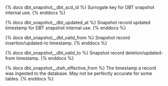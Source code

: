 {% docs dbt_snapshot__dbt_scd_id %}
Surrogate key for DBT snapshot internal use.
{% enddocs %}

{% docs dbt_snapshot__dbt_updated_at %}
Snapshot record updated timestamp for DBT snapshot internal use.
{% enddocs %}

{% docs dbt_snapshot__dbt_valid_from %}
Snapshot record insertion/updated-to timestamp.
{% enddocs %}

{% docs dbt_snapshot__dbt_valid_to %}
Snapshot record deletion/updated-from timestamp.
{% enddocs %}

{% docs dbt_snapshot__dwh_effective_from %}
The timestamp a record was ingested to the database.
May not be perfectly accurate for some tables.
{% enddocs %}
